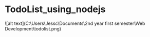 # TodoList_using_nodejs
![alt text](C:\Users\Jessc\Documents\2nd year first semester\Web Development\todolist.png)
